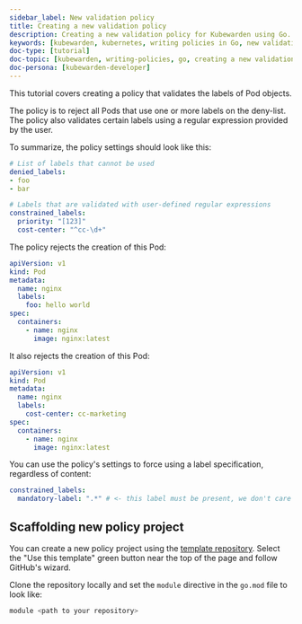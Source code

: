 ```yaml
---
sidebar_label: New validation policy
title: Creating a new validation policy
description: Creating a new validation policy for Kubewarden using Go.
keywords: [kubewarden, kubernetes, writing policies in Go, new validation policy]
doc-type: [tutorial]
doc-topic: [kubewarden, writing-policies, go, creating a new validation policy]
doc-persona: [kubewarden-developer]
---
```


This tutorial covers creating a policy that validates the labels of Pod objects.

The policy is to reject all Pods that use one or more labels on the deny-list.
The policy also validates certain labels using a regular expression provided by the user.

To summarize, the policy settings should look like this:

```yaml
# List of labels that cannot be used
denied_labels:
- foo
- bar

# Labels that are validated with user-defined regular expressions
constrained_labels:
  priority: "[123]"
  cost-center: "^cc-\d+"
```

The policy rejects the creation of this Pod:

```yaml
apiVersion: v1
kind: Pod
metadata:
  name: nginx
  labels:
    foo: hello world
spec:
  containers:
    - name: nginx
      image: nginx:latest
```

It also rejects the creation of this Pod:

```yaml
apiVersion: v1
kind: Pod
metadata:
  name: nginx
  labels:
    cost-center: cc-marketing
spec:
  containers:
    - name: nginx
      image: nginx:latest
```

You can use the policy's settings to force using a label specification, regardless of content:

```yaml
constrained_labels:
  mandatory-label: ".*" # <- this label must be present, we don't care about its value
```

## Scaffolding new policy project

You can create a new policy project using the
[template repository](https://github.com/kubewarden/go-policy-template).
Select the "Use this template" green button near the top of the page
and follow GitHub's wizard.

Clone the repository locally and set the `module` directive in the `go.mod` file to look like:

```go
module <path to your repository>
```
